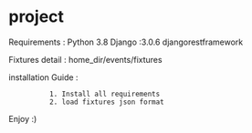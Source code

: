 # project


Requirements :
            Python 3.8
            Django :3.0.6
            djangorestframework
            
Fixtures detail :
                home_dir/events/fixtures

installation Guide :

              1. Install all requirements
              2. load fixtures json format

Enjoy :)
            
